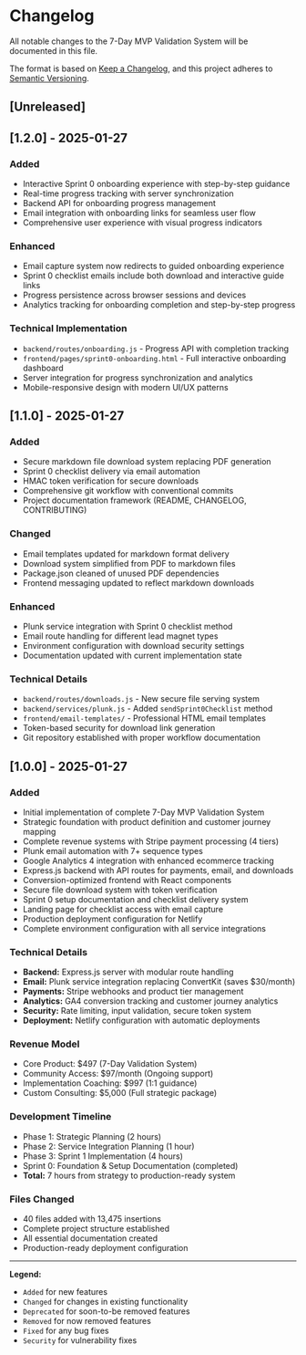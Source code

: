 # Changelog

All notable changes to the 7-Day MVP Validation System will be documented in this file.

The format is based on [Keep a Changelog](https://keepachangelog.com/en/1.0.0/),
and this project adheres to [Semantic Versioning](https://semver.org/spec/v2.0.0.html).

## [Unreleased]

## [1.2.0] - 2025-01-27

### Added
- Interactive Sprint 0 onboarding experience with step-by-step guidance
- Real-time progress tracking with server synchronization
- Backend API for onboarding progress management
- Email integration with onboarding links for seamless user flow
- Comprehensive user experience with visual progress indicators

### Enhanced
- Email capture system now redirects to guided onboarding experience
- Sprint 0 checklist emails include both download and interactive guide links
- Progress persistence across browser sessions and devices
- Analytics tracking for onboarding completion and step-by-step progress

### Technical Implementation
- `backend/routes/onboarding.js` - Progress API with completion tracking
- `frontend/pages/sprint0-onboarding.html` - Full interactive onboarding dashboard
- Server integration for progress synchronization and analytics
- Mobile-responsive design with modern UI/UX patterns

## [1.1.0] - 2025-01-27

### Added
- Secure markdown file download system replacing PDF generation
- Sprint 0 checklist delivery via email automation
- HMAC token verification for secure downloads
- Comprehensive git workflow with conventional commits
- Project documentation framework (README, CHANGELOG, CONTRIBUTING)

### Changed
- Email templates updated for markdown format delivery
- Download system simplified from PDF to markdown files
- Package.json cleaned of unused PDF dependencies
- Frontend messaging updated to reflect markdown downloads

### Enhanced
- Plunk service integration with Sprint 0 checklist method
- Email route handling for different lead magnet types
- Environment configuration with download security settings
- Documentation updated with current implementation state

### Technical Details
- `backend/routes/downloads.js` - New secure file serving system
- `backend/services/plunk.js` - Added `sendSprint0Checklist` method
- `frontend/email-templates/` - Professional HTML email templates
- Token-based security for download link generation
- Git repository established with proper workflow documentation

## [1.0.0] - 2025-01-27

### Added
- Initial implementation of complete 7-Day MVP Validation System
- Strategic foundation with product definition and customer journey mapping
- Complete revenue systems with Stripe payment processing (4 tiers)
- Plunk email automation with 7+ sequence types
- Google Analytics 4 integration with enhanced ecommerce tracking
- Express.js backend with API routes for payments, email, and downloads
- Conversion-optimized frontend with React components
- Secure file download system with token verification
- Sprint 0 setup documentation and checklist delivery system
- Landing page for checklist access with email capture
- Production deployment configuration for Netlify
- Complete environment configuration with all service integrations

### Technical Details
- **Backend:** Express.js server with modular route handling
- **Email:** Plunk service integration replacing ConvertKit (saves $30/month)
- **Payments:** Stripe webhooks and product tier management
- **Analytics:** GA4 conversion tracking and customer journey analytics
- **Security:** Rate limiting, input validation, secure token system
- **Deployment:** Netlify configuration with automatic deployments

### Revenue Model
- Core Product: $497 (7-Day Validation System)
- Community Access: $97/month (Ongoing support) 
- Implementation Coaching: $997 (1:1 guidance)
- Custom Consulting: $5,000 (Full strategic package)

### Development Timeline
- Phase 1: Strategic Planning (2 hours)
- Phase 2: Service Integration Planning (1 hour)
- Phase 3: Sprint 1 Implementation (4 hours)
- Sprint 0: Foundation & Setup Documentation (completed)
- **Total:** 7 hours from strategy to production-ready system

### Files Changed
- 40 files added with 13,475 insertions
- Complete project structure established
- All essential documentation created
- Production-ready deployment configuration

---

**Legend:**
- `Added` for new features
- `Changed` for changes in existing functionality
- `Deprecated` for soon-to-be removed features
- `Removed` for now removed features
- `Fixed` for any bug fixes
- `Security` for vulnerability fixes
